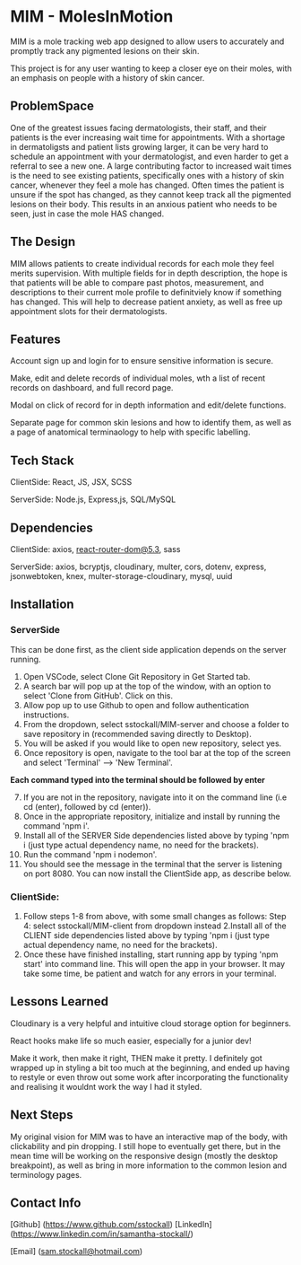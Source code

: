 # MIM - MolesInMotion

MIM is a mole tracking web app designed to allow users to accurately and promptly track any pigmented lesions on their skin.

This project is for any user wanting to keep a closer eye on their moles, with an emphasis on people with a history of skin cancer. 

## ProblemSpace

One of the greatest issues facing dermatologists, their staff, and their patients is the ever increasing wait time for appointments. 
With a shortage in dermatoligsts and patient lists growing larger, it can be very hard to schedule an appointment with your dermatologist, and even harder to get a referral to see a new one.
A large contributing factor to increased wait times is the need to see existing patients, specifically ones with a history of skin cancer, whenever they feel a mole has changed. Often times the patient is unsure if the spot has changed, as they cannot keep track all the pigmented lesions on their body. 
This results in an anxious patient who needs to be seen, just in case the mole HAS changed. 

## The Design

MIM allows patients to create individual records for each mole they feel merits supervision. With multiple fields for in depth description, the hope is that patients will be able to compare past photos, measurement, and descriptions to their current mole profile to definitviely know if something has changed. This will help to decrease patient anxiety, as well as free up appointment slots for their dermatologists. 

## Features

Account sign up and login for to ensure sensitive information is secure.

Make, edit and delete records of individual moles, wth a list of recent records on dashboard, and full record page. 

Modal on click of record for in depth information and edit/delete functions. 

Separate page for common skin lesions and how to identify them, as well as a page of anatomical terminaology to help with specific labelling. 

## Tech Stack

ClientSide: React, JS, JSX, SCSS

ServerSide: Node.js, Express,js, SQL/MySQL

## Dependencies 

ClientSide: axios, react-router-dom@5.3, sass

ServerSide: axios, bcryptjs, cloudinary, multer, cors, dotenv, express, jsonwebtoken, knex, multer-storage-cloudinary, mysql, uuid

## Installation 

### ServerSide
This can be done first, as the client side application depends on the server running.

1. Open VSCode, select Clone Git Repository in Get Started tab.
2. A search bar will pop up at the top of the window, with an option to select 'Clone from GitHub'. Click on this. 
3. Allow pop up to use Github to open and follow authentication instructions. 
4. From the dropdown, select sstockall/MIM-server and choose a folder to save repository in (recommended saving directly to Desktop).
5. You will be asked if you would like to open new repository, select yes.
6. Once repository is open, navigate to the tool bar at the top of the screen and select 'Terminal' --> 'New Terminal'.

**Each command typed into the terminal should be followed by enter**

7. If you are not in the repository, navigate into it on the command line (i.e cd <desktop> (enter), followed by cd <repo name> (enter)).
8. Once in the appropriate repository, initialize and install by running the command 'npm i'.
9. Install all of the SERVER Side dependencies listed above by typing 'npm i <dependency-name> (just type actual dependency name, no need for the brackets).
10. Run the command 'npm i nodemon'.
11. You should see the message in the terminal that the server is listening on port 8080. You can now install the ClientSide app, as describe below. 

### ClientSide: 
1. Follow steps 1-8 from above, with some small changes as follows:
    Step 4: select sstockall/MIM-client from dropdown instead
2.Install all of the CLIENT side dependencies listed above by typing 'npm i <dependency-name> (just type actual dependency name, no need for the brackets).
3. Once these have finished installing, start running app by typing 'npm start' into command line. This will open the app in your browser. It may take some time, be patient and watch for any errors in your terminal. 

## Lessons Learned

Cloudinary is a very helpful and intuitive cloud storage option for beginners.

React hooks make life so much easier, especially for a junior dev!

Make it work, then make it right, THEN make it pretty. I definitely got wrapped up in styling a bit too much at the beginning, and ended up having to restyle or even throw out some work after incorporating the functionality and realising it wouldnt work the way I had it styled.

## Next Steps

My original vision for MIM was to have an interactive map of the body, with clickability and pin dropping. I still hope to eventually get there, but in the mean time will be working on the responsive design (mostly the desktop breakpoint), as well as bring in more information to the common lesion and terminology pages. 

## Contact Info

[Github] (https://www.github.com/sstockall)
[LinkedIn] (https://www.linkedin.com/in/samantha-stockall/)

[Email] (sam.stockall@hotmail.com)